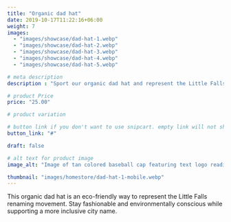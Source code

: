```yaml
---
title: "Organic dad hat"
date: 2019-10-17T11:22:16+06:00
weight: 7
images: 
  - "images/showcase/dad-hat-1.webp"
  - "images/showcase/dad-hat-2.webp"
  - "images/showcase/dad-hat-3.webp"
  - "images/showcase/dad-hat-4.webp"
  - "images/showcase/dad-hat-5.webp"  

# meta description
description : "Sport our organic dad hat and represent the Little Falls renaming movement with pride"

# product Price
price: "25.00"

# product variation

# button link if you don't want to use snipcart. empty link will not show button
button_link: "#"

draft: false

# alt text for product image
image_alt: "Image of tan colored baseball cap featuring text logo reading Little Falls VA - A Name for All."

thumbnail: "images/homestore/dad-hat-1-mobile.webp"
---
```


This organic dad hat is an eco-friendly way to represent the Little Falls renaming movement. Stay fashionable and environmentally conscious while supporting a more inclusive city name.